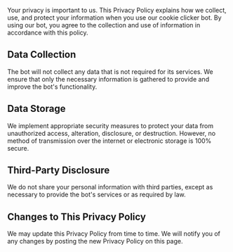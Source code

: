 Your privacy is important to us. This Privacy Policy explains how we collect, use, and protect your information when you use our cookie clicker bot. By using our bot, you agree to the collection and use of information in accordance with this policy.

## Data Collection
The bot will not collect any data that is not required for its services. We ensure that only the necessary information is gathered to provide and improve the bot's functionality.

## Data Storage
We implement appropriate security measures to protect your data from unauthorized access, alteration, disclosure, or destruction. However, no method of transmission over the internet or electronic storage is 100% secure.

## Third-Party Disclosure
We do not share your personal information with third parties, except as necessary to provide the bot's services or as required by law.

## Changes to This Privacy Policy
We may update this Privacy Policy from time to time. We will notify you of any changes by posting the new Privacy Policy on this page.